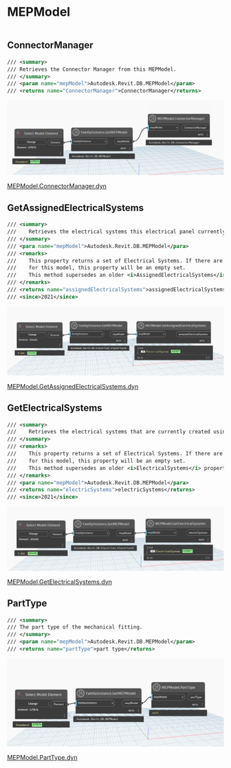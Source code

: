 # MEPModel

```{contents}
```

## ConnectorManager

```xml
/// <summary>
/// Retrieves the Connector Manager from this MEPModel.
/// </summary>
/// <param name="mepModel">Autodesk.Revit.DB.MEPModel</param>
/// <returns name="ConnectorManager">ConnectorManager</returns>
```
![ConnectorManager](dyn/pic/MEPModel.ConnectorManager.png)

[MEPModel.ConnectorManager.dyn](https://github.com/chuongmep/OpenMEP/blob/dev/docs/OpenMEPPage/connectormanager/dyn/MEPModel.ConnectorManager.dyn)

## GetAssignedElectricalSystems

```xml
/// <summary>
///    Retrieves the electrical systems this electrical panel currently is assigned to.
/// </summary>
/// <para name="mepModel">Autodesk.Revit.DB.MEPModel</para>
/// <remarks>
///    This property returns a set of Electrical Systems. If there are no electrical systems created
///    for this model, this property will be an empty set.
///    This method supersedes an older <i>AssignedElectricalSystems</i> property which has been deprecated.
/// </remarks>
/// <returns name="assignedElectricalSystems">assignedElectricalSystems</returns>
/// <since>2021</since>
```

![GetAssignedElectricalSystems](dyn/pic/MEPModel.GetAssignedElectricalSystems.png)

[MEPModel.GetAssignedElectricalSystems.dyn](https://github.com/chuongmep/OpenMEP/blob/dev/docs/OpenMEPPage/connectormanager/dyn/MEPModel.GetAssignedElectricalSystems.dyn)
## GetElectricalSystems

```xml
/// <summary>
///    Retrieves the electrical systems that are currently created using this MEPModel.
/// </summary>
/// <remarks>
///    This property returns a set of Electrical Systems. If there are no electrical systems created
///    for this model, this property will be an empty set.
///    This method supersedes an older <i>ElectricalSystems</i> property which has been deprecated.
/// </remarks>
/// <para name="mepModel">Autodesk.Revit.DB.MEPModel</para>
/// <returns name="electricSystems">electricSystems</returns>
/// <since>2021</since>
```

![GetElectricalSystems](dyn/pic/MEPModel.GetElectricalSystems.png)

[MEPModel.GetElectricalSystems.dyn](https://github.com/chuongmep/OpenMEP/blob/dev/docs/OpenMEPPage/connectormanager/dyn/MEPModel.GetElectricalSystems.dyn)
## PartType

```xml
/// <summary>
/// The part type of the mechanical fitting.
/// </summary>
/// <param name="mepModel">Autodesk.Revit.DB.MEPModel</param>
/// <returns name="partType">part type</returns>
```

![PartType](dyn/pic/MEPModel.PartType.png)

[MEPModel.PartType.dyn](https://github.com/chuongmep/OpenMEP/blob/dev/docs/OpenMEPPage/connectormanager/dyn/MEPModel.PartType.dyn)